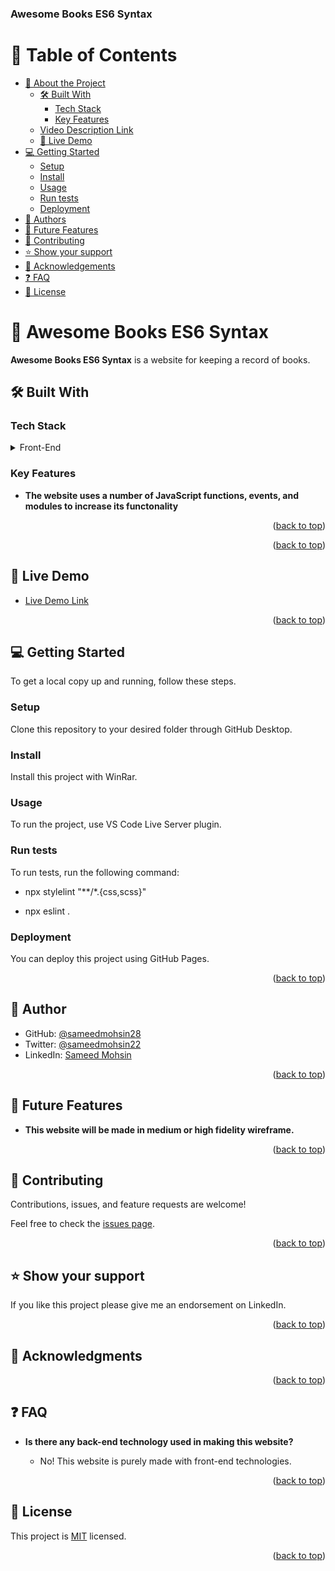 <a name="readme-top"></a>

  <h3><b>Awesome Books ES6 Syntax</b></h3>

</div>

# 📗 Table of Contents

- [📖 About the Project](#about-project)
  - [🛠 Built With](#built-with)
    - [Tech Stack](#tech-stack)
    - [Key Features](#key-features)
  - [ Video Description Link](#video-description)
  - [🚀 Live Demo](#live-demo)
- [💻 Getting Started](#getting-started)
  - [Setup](#setup)
  - [Install](#install)
  - [Usage](#usage)
  - [Run tests](#run-tests)
  - [Deployment](#triangular_flag_on_post-deployment)
- [👥 Authors](#authors)
- [🔭 Future Features](#future-features)
- [🤝 Contributing](#contributing)
- [⭐️ Show your support](#support)
- [🙏 Acknowledgements](#acknowledgements)
- [❓ FAQ](#faq)
- [📝 License](#license)


# 📖 Awesome Books ES6 Syntax<a name="about-project"></a>

**Awesome Books ES6 Syntax** is a website for keeping a record of books.

## 🛠 Built With <a name="built-with"></a>

### Tech Stack <a name="tech-stack"></a>

<details>
  <summary>Front-End</summary>
  <ul>
    <li><a href="https://html.com/">HTML</a></li>
  </ul>
  <ul>
    <li><a href="https://developer.mozilla.org/en-US/docs/Web/CSS">CSS</a></li>
  </ul>
  <ul>
    <li><a href="https://www.javascript.com/">JavaScript</a></li>
  </ul>
</details>


### Key Features <a name="key-features"></a>

- **The website uses a number of JavaScript functions, events, and modules to increase its functonality**

<p align="right">(<a href="#readme-top">back to top</a>)</p>

<p align="right">(<a href="#readme-top">back to top</a>)</p>

## 🚀 Live Demo <a name="live-demo"></a>

- [Live Demo Link]()

<p align="right">(<a href="#readme-top">back to top</a>)</p>

## 💻 Getting Started <a name="getting-started"></a>

To get a local copy up and running, follow these steps.

### Setup

Clone this repository to your desired folder through GitHub Desktop.

### Install

Install this project with WinRar.

### Usage

To run the project, use VS Code Live Server plugin.

### Run tests

To run tests, run the following command:

- npx stylelint "**/*.{css,scss}"
        
- npx eslint .

### Deployment

You can deploy this project using GitHub Pages.

<p align="right">(<a href="#readme-top">back to top</a>)</p>


## 👥 Author <a name="authors"></a>

- GitHub: [@sameedmohsin28](https://github.com/sameedmohsin28/)
- Twitter: [@sameedmohsin22](https://twitter.com/SameedMohsin22)
- LinkedIn: [Sameed Mohsin](https://www.linkedin.com/in/sameed-mohsin-538792180/)

<p align="right">(<a href="#readme-top">back to top</a>)</p>

## 🔭 Future Features <a name="future-features"></a>

- **This website will be made in medium or high fidelity wireframe.**

<p align="right">(<a href="#readme-top">back to top</a>)</p>

## 🤝 Contributing <a name="contributing"></a>

Contributions, issues, and feature requests are welcome!

Feel free to check the [issues page](https://github.com/sameedmohsin28/Awesome-Books-ES6-Syntax/issues).

<p align="right">(<a href="#readme-top">back to top</a>)</p>

## ⭐️ Show your support <a name="support"></a>

If you like this project please give me an endorsement on LinkedIn.

<p align="right">(<a href="#readme-top">back to top</a>)</p>

## 🙏 Acknowledgments <a name="acknowledgements"></a>

<p align="right">(<a href="#readme-top">back to top</a>)</p>

## ❓ FAQ <a name="faq"></a>

- **Is there any back-end technology used in making this website?**

  - No! This website is purely made with front-end technologies.

<p align="right">(<a href="#readme-top">back to top</a>)</p>

## 📝 License <a name="license"></a>

This project is [MIT](https://github.com/sameedmohsin28/Awesome-Books-ES6-Syntax/blob/main/LICENSE) licensed.

<p align="right">(<a href="#readme-top">back to top</a>)</p>